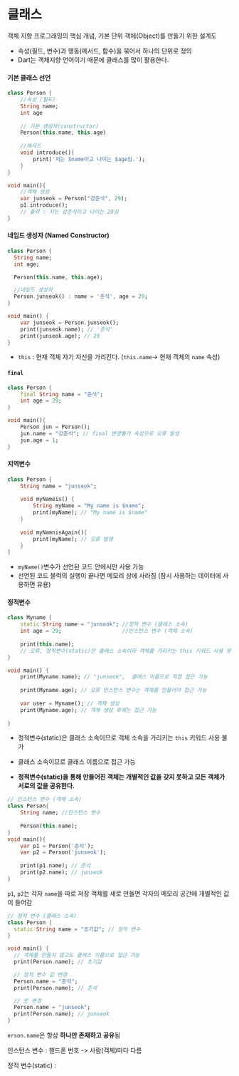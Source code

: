 # 클래스

객체 지향 프로그래밍의 핵심 개념, 기본 단위
객체(Object)를 만들기 위한 설계도
- 속성(필드, 변수)과 행동(메서드, 함수)을 묶어서 하나의 단위로 정의
- Dart는 객체지향 언어이기 때문에 클래스를 많이 활용한다.


#### 기본 클래스 선언
```dart
class Person {
	//속성 (필드)
	String name;
	int age
	
	// 기본 생성자(constructor)
	Person(this.name, this.age)
	
	//메서드
	void introduce(){
		print('저는 $name이고 나이는 $age임.');
	}
}

void main(){
	//객체 생성
	var junseok = Person("강준석", 29);
	p1.introduce(); 
	// 출력 : 저는 강준석이고 나이는 29임
}
```


#### 네임드 생성자 (Named Constructor)
```dart
class Person {
  String name;
  int age;

  Person(this.name, this.age);

  //네임드 생성자
  Person.junseok() : name = '준석', age = 29;
}

void main() {
	var junseok = Person.junseok();
	print(junseok.name); // '준석'
	print(junseok.age); // 29
}
```
 
- `this` : 현재 객체 자기 자신을 가리킨다. (`this.name`-> 현재 객체의 `name` 속성)


#### `final `

```dart
class Person {
	final String name = "준석";
	int age = 29;
}

void main(){
	Person jun = Person();
	jun.name = "강준석"; // final 변경불가 속성으로 오류 발생
	jun.age = 1;
}
```


#### 지역변수
```dart
class Person {
	String name = "junseok";
	
	void myNameis() {
		String myName = "My name is $name";
		print(myName); // "My name is $name"
	}
	
	void myNamnisAgain(){
		print(myName); // 오류 발생
	}
}
```

- `myName()`변수가 선언된 코드 안에서만 사용 가능
- 선언된 코드 블럭의 실행이 끝나면 메모리 상에 사라짐 (잠시 사용하는 데이터에 사용하면 유용)


#### 정적변수
```dart
class Myname {
	static String name = "junseok"; //정적 변수 (클래스 소속)
	int age = 29;                   //인스턴스 변수 (객체 소속)
	
	print(this.name); 
	// 오류, 정적변수(static)은 클래스 소속이라 객체를 가리키는 this 키워드 사용 못함
}

void main() {
	print(Myname.name); // "junseok",  클래스 이름으로 직접 접근 가능
	
	print(Myname.age); // 오류 인스턴스 변수는 객체를 만들어야 접근 가능
	
	var user = Myname(); // 객체 생성
	print(Myname.age); // 객체 생성 후에는 접근 가능
	
}
```

- 정적변수(static)은 클래스 소속이므로 객체 소속을 가리키는 `this` 키워드 사용 불가
- 클래스 소속이므로 클래스 이름으로 접근 가능

- **정적변수(static)을 통해 만들어진 객체는 개별적인 값을 갖지 못하고 모든 객체가 서로의 값을 공유한다.**
```dart
// 인스턴스 변수 (객체 소속)
class Person{
	String name; //인스턴스 변수
	
	Person(this.name);
}
void main(){
	var p1 = Person('준석');
	var p2 = Person('junseok');
	
	print(p1.name); // 준석
	print(p2.name); // junseok
}
```
`p1`, `p2`는 각자 `name`을 따로 저장
객체를 새로 만들면 각자의 메모리 공간에 개별적인 값이 들어감

```dart
// 정적 변수 (클래스 소속)
class Person {
  static String name = "초기값"; // 정적 변수
}

void main() {
  // 객체를 만들지 않고도 클래스 이름으로 접근 가능
  print(Person.name); // 초기값

  // 정적 변수 값 변경
  Person.name = "준석";
  print(Person.name); // 준석

  // 또 변경
  Person.name = "junseok";
  print(Person.name); // junseok
}
```
`erson.name`은 항상 **하나만 존재하고 공유**됨

인스턴스 변수 : 
핸드폰 번호 -> 사람(객체)마다 다름

정적 변수(static) : 
